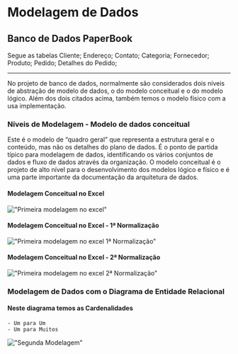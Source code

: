 # Modelagem de Dados
## Banco de Dados PaperBook

Segue as tabelas
Cliente; Endereço; Contato; Categoria; Fornecedor; Produto; Pedido; Detalhes do Pedido;

<hr>

No projeto de banco de dados, normalmente são considerados dois níveis de abstração de modelo de dados, o do modelo conceitual e o do modelo lógico.
Além dos dois citados acima, também temos o modelo físico com a usa implementação.

### Níveis de Modelagem - Modelo de dados conceitual 

Este é o modelo de “quadro geral” que representa a estrutura geral e o conteúdo, mas não os detalhes do plano de dados. É o ponto de partida típico para modelagem de dados, identificando os vários conjuntos de dados e fluxo de dados através da organização. O modelo conceitual é o projeto de alto nível para o desenvolvimento dos modelos lógico e físico e é uma parte importante da documentação da arquitetura de dados.

#### Modelagem Conceitual no Excel
!["Primeira modelagem no excel"](Diagrama-paperboook.png)

#### Modelagem Conceitual no Excel - 1ª Normalização
!["Primeira modelagem no excel 1ª Normalização"](primeiranormalizacao.png)

#### Modelagem Conceitual no Excel - 2ª Normalização
!["Primeira modelagem no excel 2ª Normalização"](segundanormalizacao.png)

### Modelagem de Dados com o Diagrama de Entidade Relacional
#### Neste diagrama temos as Cardenalidades
    - Um para Um
    - Um para Muitos
!["Segunda Modelagem"]()